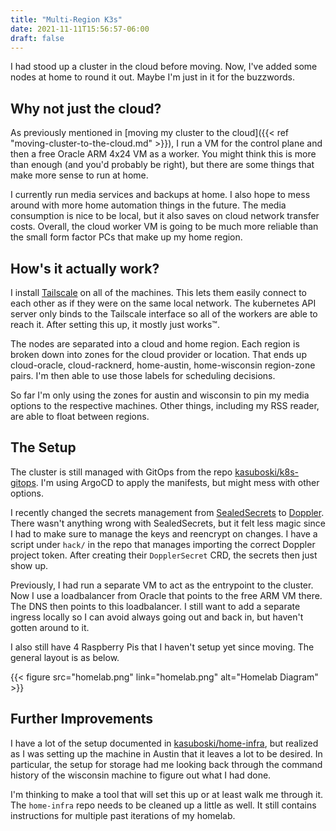 ```yaml
---
title: "Multi-Region K3s"
date: 2021-11-11T15:56:57-06:00
draft: false
---
```


I had stood up a cluster in the cloud before moving. Now, I've added some nodes at home to round it out. Maybe I'm just in it for the buzzwords.

<!--more-->

## Why not just the cloud?
As previously mentioned in [moving my cluster to the cloud]({{< ref "moving-cluster-to-the-cloud.md" >}}), I run a VM for the control plane and then a free Oracle ARM 4x24 VM as a worker. You might think this is more than enough (and you'd probably be right), but there are some things that make more sense to run at home.

I currently run media services and backups at home. I also hope to mess around with more home automation things in the future. The media consumption is nice to be local, but it also saves on cloud network transfer costs. Overall, the cloud worker VM is going to be much more reliable than the small form factor PCs that make up my home region.

## How's it actually work?
I install [Tailscale](https://tailscale.com/) on all of the machines. This lets them easily connect to each other as if they were on the same local network. The kubernetes API server only binds to the Tailscale interface so all of the workers are able to reach it. After setting this up, it mostly just works™️.

The nodes are separated into a cloud and home region. Each region is broken down into zones for the cloud provider or location. That ends up cloud-oracle, cloud-racknerd, home-austin, home-wisconsin region-zone pairs. I'm then able to use those labels for scheduling decisions.

So far I'm only using the zones for austin and wisconsin to pin my media options to the respective machines. Other things, including my RSS reader, are able to float between regions.

## The Setup
The cluster is still managed with GitOps from the repo [kasuboski/k8s-gitops](https://github.com/kasuboski/k8s-gitops). I'm using ArgoCD to apply the manifests, but might mess with other options.

I recently changed the secrets management from [SealedSecrets](https://github.com/bitnami-labs/sealed-secrets) to [Doppler](https://www.doppler.com/). There wasn't anything wrong with SealedSecrets, but it felt less magic since I had to make sure to manage the keys and reencrypt on changes. I have a script under `hack/` in the repo that manages importing the correct Doppler project token. After creating their `DopplerSecret` CRD, the secrets then just show up.

Previously, I had run a separate VM to act as the entrypoint to the cluster. Now I use a loadbalancer from Oracle that points to the free ARM VM there. The DNS then points to this loadbalancer. I still want to add a separate ingress locally so I can avoid always going out and back in, but haven't gotten around to it.

I also still have 4 Raspberry Pis that I haven't setup yet since moving. The general layout is as below.

 {{< figure src="homelab.png" link="homelab.png" alt="Homelab Diagram" >}}

## Further Improvements
I have a lot of the setup documented in [kasuboski/home-infra](https://github.com/kasuboski/home-infra), but realized as I was setting up the machine in Austin that it leaves a lot to be desired. In particular, the setup for storage had me looking back through the command history of the wisconsin machine to figure out what I had done.

I'm thinking to make a tool that will set this up or at least walk me through it. The `home-infra` repo needs to be cleaned up a little as well. It still contains instructions for multiple past iterations of my homelab.